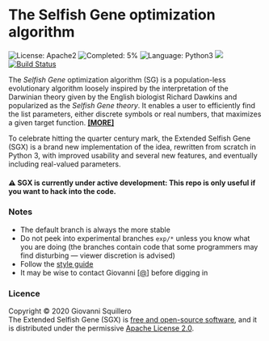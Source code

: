 The Selfish Gene optimization algorithm
=======================================

![License: Apache2](https://img.shields.io/badge/license-apache2-green.svg)
![Completed: 5%](https://img.shields.io/badge/status-work%20in%20progress%20-yellowgreen.svg)
![Language: Python3](https://img.shields.io/badge/language-python3-blue.svg)
![](https://www.google-analytics.com/collect?v=1&t=pageview&tid=UA-28094298-5&cid=4f34399f-f437-4f67-9390-61c649f9b8b2&dl=https%3A%2F%2Fgithub.com%2Fsquillero%2Fsgx%2F)
[![Build Status](https://travis-ci.org/squillero/sgx-devel.svg?branch=exp%2Fgiovanni)](https://travis-ci.org/squillero/sgx-devel)

The *Selfish Gene* optimization algorithm (SG) is a population-less evolutionary algorithm loosely inspired by the interpretation of the Darwinian theory given by the English biologist Richard Dawkins and popularized as the *Selfish Gene theory*. It enables a user to efficiently find the list parameters, either discrete symbols or real numbers, that maximizes a given target function. [**[MORE]**](history.md)

To celebrate hitting the quarter century mark, the Extended Selfish Gene (SGX) is a brand new implementation of the idea, rewritten from scratch in Python 3, with improved usability and several new features, and eventually including real-valued parameters.

#### :warning: SGX is currently under active development: This repo is only useful if you want to hack into the code.

### Notes

* The default branch is always the more stable
* Do not peek into experimental branches `exp/*` unless you know what you are doing (the branches contain code that some programmers may find disturbing — viewer discretion is advised)
* Follow the [style guide](https://github.com/squillero/style/blob/master/python.md)
* It may be wise to contact Giovanni [[@](mailto:giovanni.squillero@polito.it)] before digging in

### Licence

Copyright © 2020 Giovanni Squillero  
The Extended Selfish Gene (SGX) is [free and open-source software](https://en.wikipedia.org/wiki/Free_and_open-source_software), and it is distributed under the permissive [Apache License 2.0](https://www.tldrlegal.com/l/apache2).

